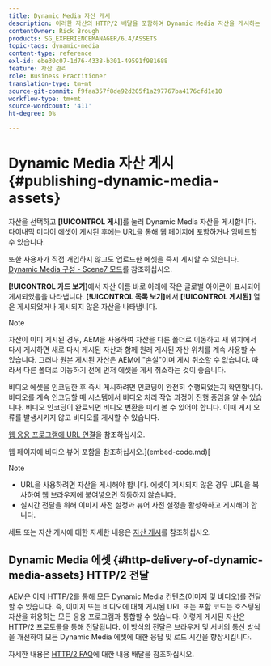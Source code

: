```yaml
---
title: Dynamic Media 자산 게시
description: 이러한 자산의 HTTP/2 배달을 포함하여 Dynamic Media 자산을 게시하는 방법.
contentOwner: Rick Brough
products: SG_EXPERIENCEMANAGER/6.4/ASSETS
topic-tags: dynamic-media
content-type: reference
exl-id: ebe30c07-1d76-4338-b301-49591f981688
feature: 자산 관리
role: Business Practitioner
translation-type: tm+mt
source-git-commit: f9faa357f8de92d205f1a297767ba4176cfd1e10
workflow-type: tm+mt
source-wordcount: '411'
ht-degree: 0%

---
```


# Dynamic Media 자산 게시 {#publishing-dynamic-media-assets}

자산을 선택하고 **[!UICONTROL 게시]**&#x200B;를 눌러 Dynamic Media 자산을 게시합니다. 다이내믹 미디어 에셋이 게시된 후에는 URL을 통해 웹 페이지에 포함하거나 임베드할 수 있습니다.

또한 사용자가 직접 개입하지 않고도 업로드한 에셋을 즉시 게시할 수 있습니다. [Dynamic Media 구성 - Scene7 모드](config-dms7.md)를 참조하십시오.

**[!UICONTROL 카드 보기]**&#x200B;에서 자산 이름 바로 아래에 작은 글로벌 아이콘이 표시되어 게시되었음을 나타냅니다. **[!UICONTROL 목록 보기]**&#x200B;에서 **[!UICONTROL 게시된]** 열은 게시되었거나 게시되지 않은 자산을 나타냅니다.

>[!NOTE]
>
>자산이 이미 게시된 경우, AEM을 사용하여 자산을 다른 폴더로 이동하고 새 위치에서 다시 게시하면 새로 다시 게시된 자산과 함께 원래 게시된 자산 위치를 계속 사용할 수 있습니다. 그러나 원본 게시된 자산은 AEM에 &quot;손실&quot;이며 게시 취소할 수 없습니다. 따라서 다른 폴더로 이동하기 전에 먼저 에셋을 게시 취소하는 것이 좋습니다.

비디오 에셋을 인코딩한 후 즉시 게시하려면 인코딩이 완전히 수행되었는지 확인합니다. 비디오를 계속 인코딩할 때 시스템에서 비디오 처리 작업 과정이 진행 중임을 알 수 있습니다. 비디오 인코딩이 완료되면 비디오 변환을 미리 볼 수 있어야 합니다. 이때 게시 오류를 발생시키지 않고 비디오를 게시할 수 있습니다.

[웹 응용 프로그램에 URL 연결](linking-urls-to-yourwebapplication.md)을 참조하십시오.

웹 페이지에 비디오 뷰어 포함을 참조하십시오.](embed-code.md)[

>[!NOTE]
>
>* URL을 사용하려면 자산을 게시해야 합니다. 에셋이 게시되지 않은 경우 URL을 복사하여 웹 브라우저에 붙여넣으면 작동하지 않습니다.
>* 실시간 전달을 위해 이미지 사전 설정과 뷰어 사전 설정을 활성화하고 게시해야 합니다.

>



세트 또는 자산 게시에 대한 자세한 내용은 [자산 게시](managing-assets-touch-ui.md)를 참조하십시오.

## Dynamic Media 에셋 {#http-delivery-of-dynamic-media-assets} HTTP/2 전달

AEM은 이제 HTTP/2를 통해 모든 Dynamic Media 컨텐츠(이미지 및 비디오)를 전달할 수 있습니다. 즉, 이미지 또는 비디오에 대해 게시된 URL 또는 포함 코드는 호스팅된 자산을 허용하는 모든 응용 프로그램과 통합할 수 있습니다. 이렇게 게시된 자산은 HTTP/2 프로토콜을 통해 전달됩니다. 이 방식의 전달은 브라우저 및 서버의 통신 방식을 개선하여 모든 Dynamic Media 에셋에 대한 응답 및 로드 시간을 향상시킵니다.

자세한 내용은 [HTTP/2 FAQ](/help/sites-administering/scene7-http2faq.md)에 대한 내용 배달을 참조하십시오.
